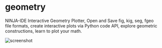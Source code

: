 geometry
========

NINJA-IDE Interactive Geometry Plotter, Open and Save fig, kig, seg, fgeo file formats, create interactive plots via Python code API, explore geometric constructions, learn to plot your math.

![screenshot](https://lh6.googleusercontent.com/-SCMd1Gr5FlY/UUqEeXSPmpI/AAAAAAAACjM/9EYd_4yQkSE/s1277/temp.jpg)
